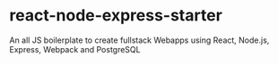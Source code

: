 # react-node-express-starter
An all JS boilerplate to create fullstack Webapps using React, Node.js, Express, Webpack and PostgreSQL
